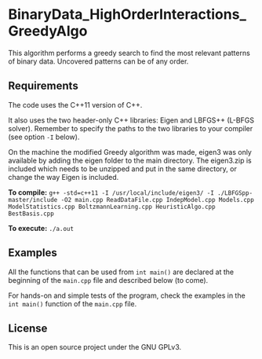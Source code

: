 # BinaryData_HighOrderInteractions_GreedyAlgo
This algorithm performs a greedy search to find the most relevant patterns of binary data. Uncovered patterns can be of any order.

## Requirements

The code uses the C++11 version of C++.

It also uses the two header-only C++ libraries: Eigen and LBFGS++ (L-BFGS solver).
Remember to specify the paths to the two libraries to your compiler (see option `-I` below).

On the machine the modified Greedy algorithm was made, eigen3 was only available by adding the eigen folder to the main directory. 
The eigen3.zip is included which needs to be unzipped and put in the same directory, or change the way Eigen is included.

**To compile:**  `g++ -std=c++11 -I /usr/local/include/eigen3/ -I ./LBFGSpp-master/include -O2 main.cpp ReadDataFile.cpp IndepModel.cpp Models.cpp ModelStatistics.cpp BoltzmannLearning.cpp HeuristicAlgo.cpp BestBasis.cpp`

**To execute:** `./a.out`

## Examples

All the functions that can be used from `int main()` are declared at the beginning of the `main.cpp` file and described below (to come).

For hands-on and simple tests of the program, check the examples in the `int main()` function of the `main.cpp` file.

## License
This is an open source project under the GNU GPLv3.


